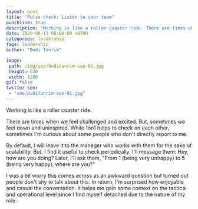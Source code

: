 ```yaml
---
layout: post
title: "Pulse check: Listen to your team"
punchline: true
description: "Working is like a roller coaster ride. There are times when we feel challenged and excited. But, sometimes we feel down and uninspired. While 1on1 helps to check on each other, sometimes I'm curious about some people who don't directly report to me."
date: 2020-08-13 08:00:00 +0700
categories: leadership
tags: leadership
author: "Budi Tanrim"

image:
 path: /img/seo/buditanrim-seo-01.jpg
 height: 630
 width: 1200
gif: false
twitter-seo: 
 - "seo/buditanrim-seo-01.jpg"
---
```


Working is like a roller coaster ride.

There are times when we feel challenged and excited. But, sometimes we feel down and uninspired. While 1on1 helps to check on each other, sometimes I'm curious about some people who don't directly report to me.

By default, I will leave it to the manager who works with them for the sake of scalability. But, I find it useful to check periodically. I'll message them: Hey, how are you doing? Later, I'll ask them, "From 1 (being very unhappy) to 5 (being very happy), where are you?"

I was a bit worry this comes across as an awkward question but turned out people don't shy to talk about this. In return, I'm surprised how enjoyable and casual the conversation. It helps me gain some context on the tactical and operational level since I find myself detached due to the nature of my role.